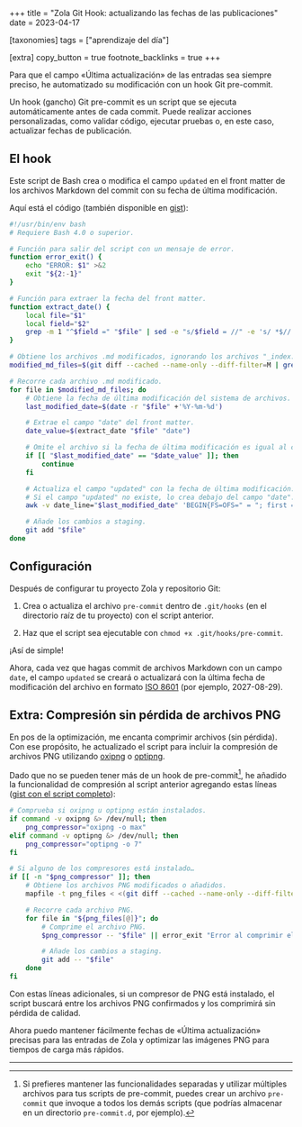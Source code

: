 +++
title = "Zola Git Hook: actualizando las fechas de las publicaciones"
date = 2023-04-17

[taxonomies]
tags = ["aprendizaje del día"]

[extra]
copy_button = true
footnote_backlinks = true
+++

Para que el campo «Última actualización» de las entradas sea siempre preciso, he automatizado su modificación con un hook Git pre-commit.<!-- more -->

Un hook (gancho) Git pre-commit es un script que se ejecuta automáticamente antes de cada commit. Puede realizar acciones personalizadas, como validar código, ejecutar pruebas o, en este caso, actualizar fechas de publicación.

## El hook

Este script de Bash crea o modifica el campo `updated` en el front matter de los archivos Markdown del commit con su fecha de última modificación.

Aquí está el código (también disponible en [gist](https://gist.github.com/welpo/6594765f5640982cb5886c9e9459ef5b)):

```bash
#!/usr/bin/env bash
# Requiere Bash 4.0 o superior.

# Función para salir del script con un mensaje de error.
function error_exit() {
    echo "ERROR: $1" >&2
    exit "${2:-1}"
}

# Función para extraer la fecha del front matter.
function extract_date() {
    local file="$1"
    local field="$2"
    grep -m 1 "^$field =" "$file" | sed -e "s/$field = //" -e 's/ *$//'
}

# Obtiene los archivos .md modificados, ignorando los archivos "_index.md".
modified_md_files=$(git diff --cached --name-only --diff-filter=M | grep -Ei '\.md$' | grep -v '_index.md$')

# Recorre cada archivo .md modificado.
for file in $modified_md_files; do
    # Obtiene la fecha de última modificación del sistema de archivos.
    last_modified_date=$(date -r "$file" +'%Y-%m-%d')

    # Extrae el campo "date" del front matter.
    date_value=$(extract_date "$file" "date")

    # Omite el archivo si la fecha de última modificación es igual al campo "date".
    if [[ "$last_modified_date" == "$date_value" ]]; then
        continue
    fi

    # Actualiza el campo "updated" con la fecha de última modificación.
    # Si el campo "updated" no existe, lo crea debajo del campo "date".
    awk -v date_line="$last_modified_date" 'BEGIN{FS=OFS=" = "; first = 1} { if (/^date =/ && first) { print; getline; if (!/^updated =/) print "updated" OFS date_line; first=0 } if (/^updated =/ && !first) gsub(/[^ ]*$/, date_line, $2); print }' "$file" > "${file}.tmp" && mv "${file}.tmp" "$file" || error_exit "Failed to update file $file"

    # Añade los cambios a staging.
    git add "$file"
done
```

## Configuración

Después de configurar tu proyecto Zola y repositorio Git:

1. Crea o actualiza el archivo `pre-commit` dentro de `.git/hooks` (en el directorio raíz de tu proyecto) con el script anterior.

2. Haz que el script sea ejecutable con `chmod +x .git/hooks/pre-commit`.

¡Así de simple!

Ahora, cada vez que hagas commit de archivos Markdown con un campo `date`, el campo `updated` se creará o actualizará con la última fecha de modificación del archivo en formato [ISO 8601](https://en.wikipedia.org/wiki/ISO_8601) (por ejemplo, 2027-08-29).

## Extra: Compresión sin pérdida de archivos PNG

En pos de la optimización, me encanta comprimir archivos (sin pérdida). Con ese propósito, he actualizado el script para incluir la compresión de archivos PNG utilizando [oxipng](https://github.com/shssoichiro/oxipng) o [optipng](https://optipng.sourceforge.net/).

Dado que no se pueden tener más de un hook de pre-commit[^1], he añadido la funcionalidad de compresión al script anterior agregando estas líneas ([gist con el script completo](https://gist.github.com/welpo/f5563c3b82fe247ed0e473d940a005b7)):

```bash
# Comprueba si oxipng u optipng están instalados.
if command -v oxipng &> /dev/null; then
    png_compressor="oxipng -o max"
elif command -v optipng &> /dev/null; then
    png_compressor="optipng -o 7"
fi

# Si alguno de los compresores está instalado…
if [[ -n "$png_compressor" ]]; then
    # Obtiene los archivos PNG modificados o añadidos.
    mapfile -t png_files < <(git diff --cached --name-only --diff-filter=d | grep -Ei '\.png$')

    # Recorre cada archivo PNG.
    for file in "${png_files[@]}"; do
        # Comprime el archivo PNG.
        $png_compressor -- "$file" || error_exit "Error al comprimir el archivo $file"

        # Añade los cambios a staging.
        git add -- "$file"
    done
fi
```

Con estas líneas adicionales, si un compresor de PNG está instalado, el script buscará entre los archivos PNG confirmados y los comprimirá sin pérdida de calidad.

Ahora puedo mantener fácilmente fechas de «Última actualización» precisas para las entradas de Zola y optimizar las imágenes PNG para tiempos de carga más rápidos.

<hr>

[^1]: Si prefieres mantener las funcionalidades separadas y utilizar múltiples archivos para tus scripts de pre-commit, puedes crear un archivo `pre-commit` que invoque a todos los demás scripts (que podrías almacenar en un directorio `pre-commit.d`, por ejemplo).
